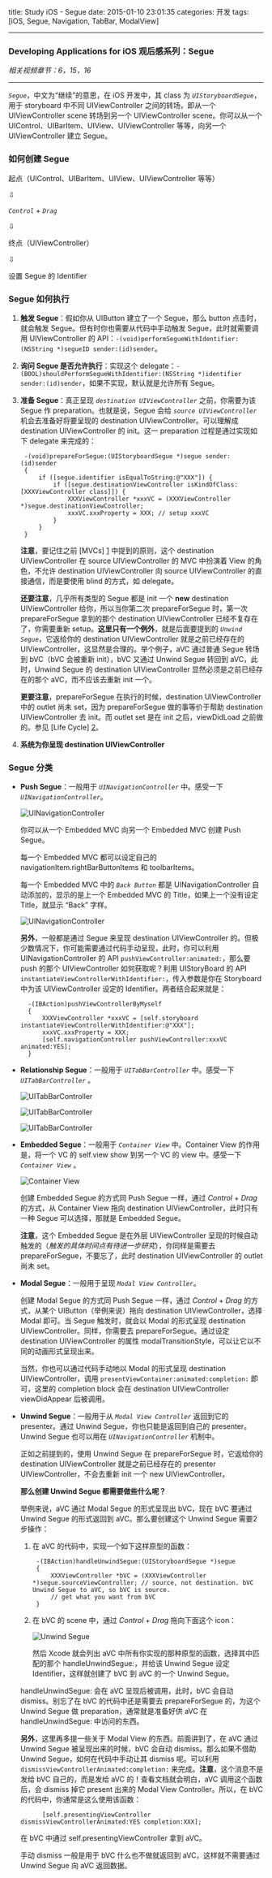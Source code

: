 title: Study iOS - Segue
date: 2015-01-10 23:01:35
categories: 开发
tags: [iOS, Segue, Navigation, TabBar, ModalView]

---

### Developing Applications for iOS 观后感系列：Segue

*相关视频章节：6，15，16*

---

<!--more-->

*`Segue`*，中文为“继续”的意思，在 iOS 开发中，其 class 为 *`UIStoryboardSegue`*，用于 storyboard 中不同 UIViewController 之间的转场，即从一个 UIViewController scene 转场到另一个 UIViewController scene。你可以从一个 UIControl、UIBarItem、UIView、UIViewController 等等，向另一个 UIViewController 建立 Segue。

### 如何创建 Segue

起点（UIControl、UIBarItem、UIView、UIViewController 等等）

⇩

*`Control`* + *`Drag`*

⇩

终点（UIViewController）

⇩

设置 Segue 的 Identifier

### Segue 如何执行

1. **触发 Segue**：假如你从 UIButton 建立了一个 Segue，那么 button 点击时，就会触发 Segue。但有时你也需要从代码中手动触发 Segue，此时就需要调用 UIViewController 的 API：`-(void)performSegueWithIdentifier:(NSString *)segueID sender:(id)sender`。

2. **询问 Segue 是否允许执行**：实现这个 delegate：`-(BOOL)shouldPerformSegueWithIdentifier:(NSString *)identifier sender:(id)sender`，如果不实现，默认就是允许所有 Segue。

3. **准备 Segue**：真正呈现 *`destination UIViewController`* 之前，你需要为该 Segue 作 preparation。也就是说，Segue 会给 *`source UIViewController`* 机会去准备好将要呈现的 destination UIViewController。可以理解成 destination UIViewController 的 init。这一 preparation 过程是通过实现如下 delegate 来完成的：

		-(void)prepareForSegue:(UIStoryboardSegue *)segue sender:(id)sender
		{
			if ([segue.identifier isEqualToString:@"XXX"]) {
				if ([segue.destinationViewController isKindOfClass:[XXXViewController class]]) {
					XXXViewController *xxxVC = (XXXViewController *)segue.destinationViewController;
					xxxVC.xxxProperty = XXX; // setup xxxVC
				}
			}
		}

	**注意**，要记住之前 [MVCs] [1] 中提到的原则，这个 destination UIViewController 在 source UIViewController 的 MVC 中扮演着 View 的角色，不允许 destination UIViewController 向 source UIViewController 的直接通信，而是要使用 blind 的方式，如 delegate。
	
	**还要注意**，几乎所有类型的 Segue 都是 init 一个 **new** destination UIViewController 给你，所以当你第二次 prepareForSegue 时，第一次 prepareForSegue 拿到的那个 destination UIViewController 已经不复存在了，你需要重新 setup。**这里只有一个例外**，就是后面要提到的 *`Unwind Segue`*，它返给你的 destination UIViewController 就是之前已经存在的 UIViewController，这显然是合理的。举个例子，aVC 通过普通 Segue 转场到 bVC（bVC 会被重新 init），bVC 又通过 Unwind Segue 转回到 aVC，此时，Unwind Segue 的 destination UIViewController 显然必须是之前已经存在的那个 aVC，而不应该去重新 init 一个。
	
	**更要注意**，prepareForSegue 在执行的时候，destination UIViewController 中的 outlet 尚未 set，因为 prepareForSegue 做的事等价于帮助 destination UIViewController 去 init。而 outlet set 是在 init 之后，viewDidLoad 之前做的。参见 [Life Cycle] [2]。
	
4. **系统为你呈现 destination UIViewController**

### Segue 分类

* **Push Segue**：一般用于 *`UINavigationController`* 中。感受一下 *`UINavigationController`*。

	![UINavigationController](/img/Study_iOS_Segue/6.0.UINavigationController.png)
	
	你可以从一个 Embedded MVC 向另一个 Embedded MVC 创建 Push Segue。
	
	每一个 Embedded MVC 都可以设定自己的 navigationItem.rightBarButtonItems 和 toolbarItems。
	
	每一个 Embedded MVC 中的 *`Back Button`* 都是 UINavigationController 自动添加的，显示的是上一个 Embedded MVC 的 Title，如果上一个没有设定 Title，就显示 “Back” 字样。
	
	![UINavigationController](/img/Study_iOS_Segue/6.1.UINavigationController.png)
	
	**另外**，一般都是通过 Segue 来呈现 destination UIViewController 的。但极少数情况下，你可能需要通过代码手动呈现，此时，你可以利用 UINavigationController 的 API `pushViewController:animated:`，那么要 push 的那个 UIViewController 如何获取呢？利用 UIStoryBoard 的 API `instantiateViewControllerWithIdentifier:`，传入参数是你在 Storyboard 中为该 UIViewController 设定的 Identifier。两者结合起来就是：
	
		-(IBAction)pushViewControllerByMyself
		{
			XXXViewController *xxxVC = [self.storyboard instantiateViewControllerWithIdentifier:@"XXX"];
			xxxVC.xxxProperty = XXX;
			[self.navigationController pushViewController:xxxVC animated:YES];
		}

* **Relationship Segue**：一般用于 *`UITabBarController`* 中。感受一下 *`UITabBarController`* 。

	![UITabBarController](/img/Study_iOS_Segue/6.6.UITabBarController.png)
	
	![UITabBarController](/img/Study_iOS_Segue/6.7.UITabBarController.png)
	
	![UITabBarController](/img/Study_iOS_Segue/6.8.UITabBarController.png)

* **Embedded Segue**：一般用于 *`Container View`* 中。Container View 的作用是，将一个 VC 的 self.view show 到另一个 VC 的 view 中。感受一下 *`Container View`* 。

	![Container View](/img/Study_iOS_Segue/15.0.EmbedSegue.png)
	
	创建 Embedded Segue 的方式同 Push Segue 一样，通过 *Control* + *Drag* 的方式，从 Container View 拖向 destination UIViewController，此时只有一种 Segue 可以选择，那就是 Embedded Segue。
	
	**注意**，这个 Embedded Segue 是在外层 UIViewController 呈现的时候自动触发的（*触发的具体时间点有待进一步研究*），你同样是需要去 prepareForSegue，不要忘了，此时 destination UIViewController 的 outlet 尚未 set。

* **Modal Segue**：一般用于呈现 *`Modal View Controller`*。

	创建 Modal Segue 的方式同 Push Segue 一样，通过 *Control* + *Drag* 的方式，从某个 UIButton（举例来说）拖向 destination UIViewController，选择 Modal 即可。当 Segue 触发时，就会以 Modal 的形式呈现 destination UIViewController。同样，你需要去 prepareForSegue。通过设定 destination UIViewController 的属性 modalTransitionStyle，可以让它以不同的动画形式呈现出来。
	
	当然，你也可以通过代码手动地以 Modal 的形式呈现 destination UIViewController，调用 `presentViewContainer:animated:completion:` 即可，这里的 completion block 会在 destination UIViewController viewDidAppear 后被调用。

* **Unwind Segue**：一般用于从 *`Modal View Controller`* 返回到它的 presenter。通过 Unwind Segue，你也只能是返回到自己的 presenter。Unwind Segue 也可以用在 *`UINavigationController`* 机制中。

	正如之前提到的，使用 Unwind Segue 在 prepareForSegue 时，它返给你的 destination UIViewController 就是之前已经存在的 presenter UIViewController，不会去重新 init 一个 new UIViewController。
	
	**那么创建 Unwind Segue 都需要做些什么呢？**
	
	举例来说，aVC 通过 Modal Segue 的形式呈现出 bVC，现在 bVC 要通过 Unwind Segue 的形式返回到 aVC。那么要创建这个 Unwind Segue 需要2步操作：
	
	1. 在 aVC 的代码中，实现一个如下这样原型的函数：

			-(IBAction)handleUnwindSegue:(UIStoryboardSegue *)segue
			{
				XXXViewController *bVC = (XXXViewController *)segue.sourceViewController; // source, not destination. bVC Unwind Segue to aVC, so bVC is source.
				// get what you want from bVC
			}
			
	2. 在 bVC 的 scene 中，通过 *Control* + *Drag* 拖向下面这个 icon：
	
		![Unwind Segue](/img/Study_iOS_Segue/16.2.UnwindSegue.png)

		然后 Xcode 就会列出 aVC 中所有你实现的那种原型的函数，选择其中匹配的那个 handleUnwindSegue:，并给该 Unwind Segue 设定 Identifier，这样就创建了 bVC 到 aVC 的一个 Unwind Segue。
	
	handleUnwindSegue: 会在 aVC 呈现后被调用，此时，bVC 会自动 dismiss。别忘了在 bVC 的代码中还是需要去 prepareForSegue 的，为这个 Unwind Segue 做 preparation，通常就是准备好供 aVC 在 handleUnwindSegue: 中访问的东西。
	
	**另外**，这里再多提一些关于 Modal View 的东西。前面讲到了，在 aVC 通过 Unwind Segue 被呈现出来的时候，bVC 会自动 dismiss。那么如果不借助 Unwind Segue，如何在代码中手动让其 dismiss 呢。可以利用 `dismissViewControllerAnimated:completion:` 来完成。**注意**，这个消息不是发给 bVC 自己的，而是发给 aVC 的！查看文档就会明白，aVC 调用这个函数后，会 dismiss 掉它 present 出来的 Modal View Controller。所以，在 bVC 的代码中，你通常是这么使用该函数：
	
			[self.presentingViewController dismissViewControllerAnimated:YES completion:XXX];
		
	在 bVC 中通过 self.presentingViewController 拿到 aVC。
	
	手动 dismiss 一般是用于 bVC 什么也不做就返回到 aVC，这样就不需要通过 Unwind Segue 向 aVC 返回数据。
	
[1]: ../../../../2015/01/05/Study_iOS_MVC/
[2]: ../../../../2015/01/05/Study_iOS_Life_Cycle/